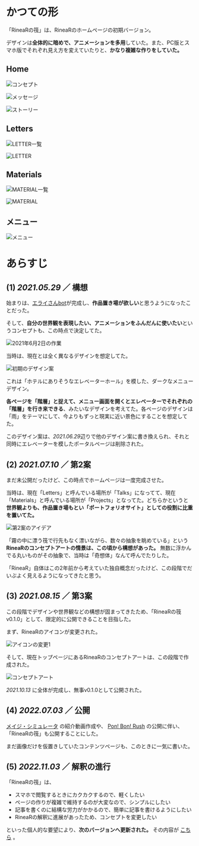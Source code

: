 # かつての形

「RineaRの筏」は、RineaRのホームページの初期バージョン。

デザインは**全体的に暗めで、アニメーションを多用**していた。また、PC版とスマホ版でそれぞれ見え方を変えていたりと、**かなり複雑な作りをしていた。**



## Home

![コンセプト](top.webp)

![メッセージ](message.png)

![ストーリー](story.webp)



## Letters

![LETTER一覧](letters.png)

![LETTER](letters2.png)



## Materials

![MATERIAL一覧](material-index.webp)

![MATERIAL](material.webp)



## メニュー

![メニュー](menu.png)



# あらすじ

## (1) *2021.05.29* ／ 構想

始まりは、[エライさんbot](/materials/marvelous)が完成し、**作品置き場が欲しい**と思うようになったことだった。

そして、**自分の世界観を表現したい、アニメーションをふんだんに使いたい**というコンセプトも、この時点で決定してた。

![2021年6月2日の作業](init2.png)

当時は、現在とは全く異なるデザインを想定してた。

![初期のデザイン案](initial2.png)

これは「ホテルにありそうなエレベーターホール」を模した、ダークなメニューデザイン。

**各ページを「階層」と捉えて、メニュー画面を開くとエレベーターでそれぞれの「階層」を行き来できる**、みたいなデザインを考えてた。各ページのデザインは「雨」をテーマにして、今よりもずっと現実に近い景色にすることを想定してた。



このデザイン案は、*2021.06.29*辺りで他のデザイン案に書き換えられ、それと同時にエレベーターを模したポータルページは削除された。



## (2) *2021.07.10* ／ 第2案

まだ未公開だったけど、この時点でホームページは一度完成させた。

当時は、現在「Letters」と呼んでいる場所が「Talks」になってて、現在「Materials」と呼んでいる場所が「Projects」となってた。どちらかというと**世界観よりも、作品置き場もとい「ポートフォリオサイト」としての役割に比重を置いてた。**

![第2案のアイデア](idea2.png)

「霧の中に漂う筏で行先もなく漂いながら、数々の抽象を眺めている」という**RineaRのコンセプトアートの情景は、この頃から構想があった。** 無数に浮かんでる丸いものがその抽象で、当時は「奇想体」なんて呼んでたりした。

「RineaR」自体はこの2年前から考えていた独自概念だったけど、この段階でだいぶよく見えるようになってきたと思う。



## (3) *2021.08.15* ／ 第3案

この段階でデザインや世界観などの構想が固まってきたため、「RineaRの筏 v0.1.0」として、限定的に公開できることを目指した。



まず、RineaRのアイコンが変更された。

![アイコンの変更1](icon-diff1.png)



そして、現在トップページにあるRineaRのコンセプトアートは、この段階で作成された。

![コンセプトアート](concept.jpg)



*2021.10.13* に全体が完成し、無事v0.1.0として公開された。



## (4) *2022.07.03* ／ 公開

[メイジ・シミュレータ](/materials/mage-simulator) の紹介動画作成や、 [Pon! Bon! Rush](/materials/popcorn-chef) の公開に伴い、「RineaRの筏」も公開することにした。

まだ画像だけを仮置きしていたコンテンツページも、このときに一気に書いた。



## (5) *2022.11.03* ／ 解釈の進行

「RineaRの筏」は、

- スマホで閲覧するときにカクカクするので、軽くしたい
- ページの作りが複雑で維持するのが大変なので、シンプルにしたい
- 記事を書くのに結構な労力がかかるので、簡単に記事を書けるようにしたい
- RineaRの解釈に進展があったため、コンセプトを変更したい

といった個人的な要望により、**次のバージョンへ更新された。** その内容が [こちら](/materials/rinear-raft-v2) 。

